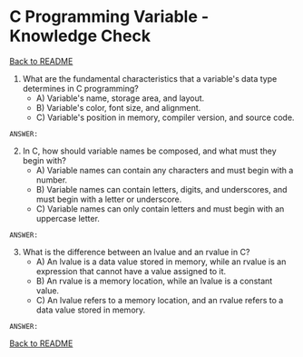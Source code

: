 # C Programming Variable - Knowledge Check

[Back to README](README.md)

1. What are the fundamental characteristics that a variable's data type determines in C programming?
   - A) Variable's name, storage area, and layout.
   - B) Variable's color, font size, and alignment.
   - C) Variable's position in memory, compiler version, and source code.
```
ANSWER:
```
   
2. In C, how should variable names be composed, and what must they begin with?
   - A) Variable names can contain any characters and must begin with a number.
   - B) Variable names can contain letters, digits, and underscores, and must begin with a letter or underscore.
   - C) Variable names can only contain letters and must begin with an uppercase letter.
```
ANSWER:
```
   
3. What is the difference between an lvalue and an rvalue in C?
   - A) An lvalue is a data value stored in memory, while an rvalue is an expression that cannot have a value assigned to it.
   - B) An rvalue is a memory location, while an lvalue is a constant value.
   - C) An lvalue refers to a memory location, and an rvalue refers to a data value stored in memory.
```
ANSWER:
```

[Back to README](README.md)